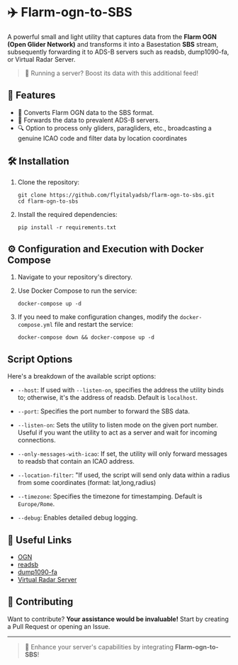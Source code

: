 # ✈️ Flarm-ogn-to-SBS

A powerful small and light utility that captures data from the **Flarm OGN (Open Glider Network)** and transforms it
into a Basestation
**SBS** stream, subsequently forwarding it to ADS-B servers such as readsb, dump1090-fa, or Virtual Radar Server.

> 📡 Running a server? Boost its data with this additional feed!

## 🌟 Features

- 🔄 Converts Flarm OGN data to the SBS format.
- 🔗 Forwards the data to prevalent ADS-B servers.
- 🔍 Option to process only gliders, paragliders, etc., broadcasting a genuine ICAO code and filter data by location coordinates

## 🛠️ Installation

1. Clone the repository:
   ```
   git clone https://github.com/flyitalyadsb/flarm-ogn-to-sbs.git
   cd flarm-ogn-to-sbs
   ```

2. Install the required dependencies:
   ```
   pip install -r requirements.txt
   ```

## ⚙️ Configuration and Execution with Docker Compose

1. Navigate to your repository's directory.

2. Use Docker Compose to run the service:
   ```
   docker-compose up -d
   ```

3. If you need to make configuration changes, modify the `docker-compose.yml` file and restart the service:

   ```
   docker-compose down && docker-compose up -d
   ```

## Script Options

Here's a breakdown of the available script options:

- `--host`: If used with `--listen-on`, specifies the address the utility binds to; otherwise, it's the address of readsb. Default is `localhost`.

- `--port`: Specifies the port number to forward the SBS data.

- `--listen-on`: Sets the utility to listen mode on the given port number. Useful if you want the utility to act as a server and wait for incoming connections.

- `--only-messages-with-icao`: If set, the utility will only forward messages to readsb that contain an ICAO address.

- `--location-filter`: "If used, the script will send only data within a radius from some coordinates (format: lat,long,radius)

- `--timezone`: Specifies the timezone for timestamping. Default is `Europe/Rome`.

- `--debug`: Enables detailed debug logging.

## 🔗 Useful Links

- [OGN](https://www.glidernet.org/)
- [readsb](https://github.com/wiedehopf/readsb)
- [dump1090-fa](https://github.com/flightaware/dump1090)
- [Virtual Radar Server](http://www.virtualradarserver.co.uk/)

## 🤝 Contributing

Want to contribute? **Your assistance would be invaluable!** Start by creating a Pull Request or opening an Issue.

---

> 🚀 Enhance your server's capabilities by integrating **Flarm-ogn-to-SBS**!


